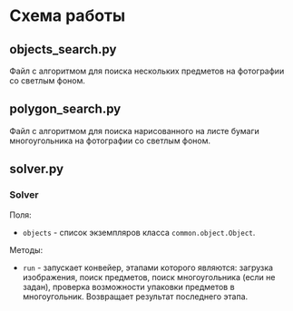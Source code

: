 # Схема работы

## objects_search.py

Файл с алгоритмом для поиска нескольких предметов на фотографии со светлым фоном.

## polygon_search.py

Файл с алгоритмом для поиска нарисованного на листе бумаги многоугольника на фотографии со светлым фоном.

## solver.py

### Solver

Поля:

- `objects` - список экземпляров класса `common.object.Object`.

Методы:

- `run` - запускает конвейер, этапами которого являются: загрузка изображения, поиск предметов, поиск многоугольника (если не задан), проверка возможности упаковки предметов в многоугольник. Возвращает результат последнего этапа.
